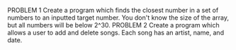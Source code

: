 PROBLEM 1 
Create a program which finds the closest number in a set of numbers to an inputted target number. You don't know the size of the array, but all numbers will be below 2^30.
PROBLEM 2
Create a program which allows a user to add and delete songs. Each song has an artist, name, and date.
